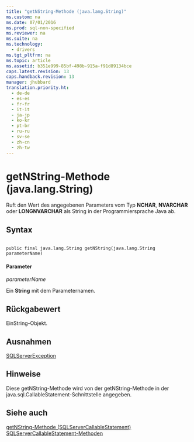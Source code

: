 ```yaml
---
title: "getNString-Methode (java.lang.String)"
ms.custom: na
ms.date: 07/01/2016
ms.prod: sql-non-specified
ms.reviewer: na
ms.suite: na
ms.technology: 
  - drivers
ms.tgt_pltfrm: na
ms.topic: article
ms.assetid: b351e999-85bf-498b-915a-f91d89134bce
caps.latest.revision: 13
caps.handback.revision: 13
manager: jhubbard
translation.priority.ht: 
  - de-de
  - es-es
  - fr-fr
  - it-it
  - ja-jp
  - ko-kr
  - pt-br
  - ru-ru
  - sv-se
  - zh-cn
  - zh-tw
---
```

# getNString-Methode (java.lang.String)
  Ruft den Wert des angegebenen Parameters vom Typ **NCHAR**, **NVARCHAR** oder **LONGNVARCHAR** als String in der Programmiersprache Java ab.  
  
## Syntax  
  
```  
  
public final java.lang.String getNString(java.lang.String parameterName)  
```  
  
#### Parameter  
 *parameterName*  
  
 Ein **String** mit dem Parameternamen.  
  
## Rückgabewert  
 EinString\-Objekt.  
  
## Ausnahmen  
 [SQLServerException](../content/SQLServerException-Class.md)  
  
## Hinweise  
 Diese getNString\-Methode wird von der getNString\-Methode in der java.sql.CallableStatement\-Schnittstelle angegeben.  
  
## Siehe auch  
 [getNString-Methode &#40;SQLServerCallableStatement&#41;](../content/getNString-Method--SQLServerCallableStatement-.md)   
 [SQLServerCallableStatement-Methoden](../content/SQLServerCallableStatement-Methods.md)  
  
  